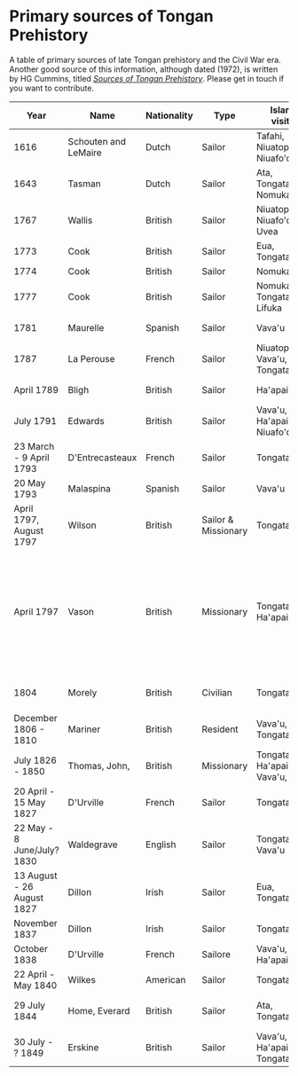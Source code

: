 # Primary sources of Tongan Prehistory

A table of primary sources of late Tongan prehistory and the Civil War era. Another good source of this information, although dated (1972), is written by HG Cummins, titled [*Sources of Tongan Prehistory*](http://www.buoyanteconomies.com/Tonga/). Please get in touch if you want to contribute.

| Year | Name | Nationality | Type | Islands visited | References |
| --- | --- | --- | --- | --- | --- |
| 1616 | Schouten and LeMaire | Dutch | Sailor | Tafahi, Niuatoputapu, Niuafo'ou | Mirror of the Australian Navigation by Jacob Le Maire; The East and West Indian Mirror being an account of Joris van Speilbergens voyage around the world |
| 1643 | Tasman | Dutch | Sailor | Ata, Tongatapu, Nomuka | TBA |
| 1767 | Wallis | British | Sailor | Niuatoputapu, Niuafo'ou, Uvea | The Discovery of Tahiti. A journal of the second voyage of the HMS Dolphin around the world under the command of Captain Wallis |
| 1773 | Cook | British | Sailor | Eua, Tongatapu | TBA |
| 1774 | Cook | British | Sailor | Nomuka | TBA |
| 1777 | Cook | British | Sailor | Nomuka, Tongatapu, Lifuka | TBA |
| 1781 | Maurelle | Spanish | Sailor | Vava'u | [Maurelle, *Narrative of an interesting voyage of the frigate La Princesca*](http://www.buoyanteconomies.com/Tonga/3%20Sources%20Section%201b.pdf) |
| 1787 | La Perouse | French | Sailor | Niuatoputapu, Vava'u, Tongatapu | TBA |
| April 1789 | Bligh | British | Sailor | Ha'apai | Bligh, *A voyage to the South Sea, undertaken by command of his Majesty* |
| July 1791 | Edwards | British | Sailor | Vava'u, Ha'apai, Niuafo'ou | [Edwards](http://www.gutenberg.org/files/22834/22834-h/22834-h.htm#Page_60); [Renourd](http://acms.sl.nsw.gov.au/_transcript/2015/D37785/a1290.html); Hamilton, *A Voyage Round the World in His Majesty's Frigate Pandora* |
| 23 March - 9 April 1793 | D'Entrecasteaux | French | Sailor | Tongatapu | d'Entrecasteaux *Voyage to Australia and the Pacific*; Larbillardiere, *Account of the voyage in search of La Perouse* |
| 20 May 1793 | Malaspina | Spanish | Sailor | Vava'u | [Viana](https://archive.org/details/diariodelviageex00vian), [Malaspina](https://archive.org/details/cihm_15572) |
| April 1797, August 1797 | Wilson | British | Sailor & Missionary | Tongatapu | https://archive.org/details/missionaryvoyage00lond |
| April 1797 | Vason | British | Missionary | Tongatapu, Ha'apai | https://archive.org/details/anauthenticnarr00vasogoog; Orange, *Narrative of the Late George Vason of Nottingham: one of the First Missionaries Sent Out by the London Missionary Society in the Ship Duff, Captain Wilson, 1796. Giving an Account of his Voyage Outward, Settlement in Tongataboo, Apostacy, Heathen Life, Escape from the Island, Return to England, Subsequent Life, and Death in 1838, aged 66 years. With a preliminary Essay, on the Geography of the South Sea Islands, also a Description of the Manners, Habits, Customs, Traditions, &c. &c. of the Inhabitants and a succinct Account of the South Sea Island Mission* |
| 1804 | Morely | British| Civilian | Tongatapu | http://nla.gov.au/nla.news-article626473 http://nla.gov.au/nla.news-article626483 http://www.jstor.org.virtual.anu.edu.au/stable/25169426 |
| December 1806 - 1810 | Mariner | British | Resident | Vava'u, Tongatapu | https://archive.org/details/anaccountnative01martgoog |
| July 1826 - 1850 | Thomas, John, | British | Missionary | Tongatapu, Ha'apai, Vava'u, Niua | TBA |
| 20 April - 15 May 1827 | D'Urville | French | Sailor | Tongatapu | Tome 4 |
| 22 May - 8 June/July? 1830 | Waldegrave | English | Sailor | Tongatapu, Vava'u | Waldegrave, [Extracts from a private journal kept on board H.M.S. Seringapatam, in the Pacific, 1830](http://nla.gov.au/nla.obj-52776658); Orlebar, *A Midshipmans journal on board HMS Seringapatam* |
| 13 August - 26 August 1827 | Dillon | Irish | Sailor | Eua, Tongatapu | [Dillon P, *Narrative and successful result of a voyage in the South Seas performed by order of the government of British India, to ascertain the actual fate of La Pérouse's expedition*](https://archive.org/details/narrativeandsuc02dillgoog)
| November 1837 | Dillon | Irish | Sailor | Tongatapu | http://www.jstor.org.virtual.anu.edu.au/stable/pdf/25168277.pdf |
| October 1838 | D'Urville | French | Sailore | Vava'u, Ha'apai | https://archive.org/details/voyageaupolesude04dumo_0 |
| 22 April - May 1840 | Wilkes | American | Sailor | Tongatapu | Wilkes, *Narrative of the United States Exploring Expedition* |
| 29 July 1844 | Home, Everard | British | Sailor | Ata, Tongatapu | Home, Everard. [*Notes among the islands of the Pacific - Extract from the Remarks of HMS North Star: Capt Sir E Home RN*](https://babel.hathitrust.org/cgi/pt?id=nyp.33433066363916;view=1up;seq=21) pages 449-456, 580 - 589 |
| 30 July - ? 1849 | Erskine | British | Sailor | Vava'u, Ha'apai, Tongatapu | Erskine, *A cruise among the islands of the western Pacific* |
